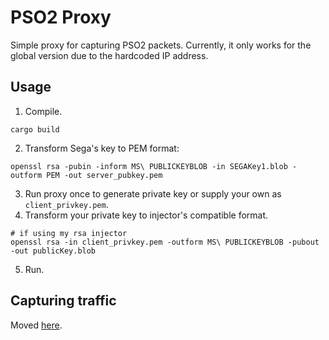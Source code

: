 # PSO2 Proxy

Simple proxy for capturing PSO2 packets. Currently, it only works for the global version due to the hardcoded IP address.

## Usage

1) Compile.
```
cargo build
```
2) Transform Sega's key to PEM format:
```
openssl rsa -pubin -inform MS\ PUBLICKEYBLOB -in SEGAKey1.blob -outform PEM -out server_pubkey.pem
```
3) Run proxy once to generate private key or supply your own as `client_privkey.pem`.
4) Transform your private key to injector's compatible format.
```
# if using my rsa injector
openssl rsa -in client_privkey.pem -outform MS\ PUBLICKEYBLOB -pubout -out publicKey.blob
```
5) Run.

## Capturing traffic

Moved [here](https://github.com/PhantasyServer/pso2-protocol-lib/blob/master/ppac.md).
